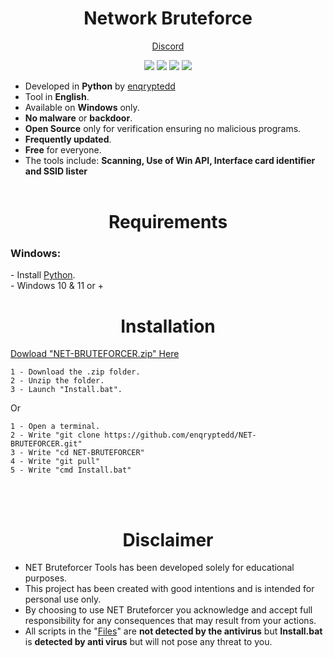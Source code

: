 <h1 align="center">Network Bruteforce</h1>

<p align="center">
   <a href="https://discord.com/users/1183768582505640010">Discord</a>
</p>

<p align="center">
  <img src="https://img.shields.io/github/v/release/enqryptedd/NET-BRUTEFORCER?label=Version&color=a80505">
  <img src="https://img.shields.io/github/stars/enqryptedd/NET-BRUTEFORCER?style=flat&label=Stars&color=a80505">
  <img src="https://img.shields.io/github/repo-size/enqryptedd/NET-BRUTEFORCER?label=Size&color=a80505">
  <img src="https://img.shields.io/github/languages/top/enqryptedd/NET-BRUTEFORCER?color=a80505">
</p>

<p>
  
  - Developed in <strong>Python</strong> by <a href="https://enqryptedd.vercel.app">enqryptedd</a><br>
  - Tool in <strong>English</strong>.<br>
  - Available on <strong>Windows</strong> only.<br>
  - <strong>No malware</strong> or <strong>backdoor</strong>.<br>
  - <strong>Open Source</strong> only for verification ensuring no malicious programs.<br>
  - <strong>Frequently updated</strong>.<br>
  - <strong>Free</strong> for everyone.<br>
  - The tools include: <strong>Scanning, Use of Win API, Interface card identifier and SSID lister</strong>
  <br><br>
</p>

<h1 align="center">Requirements</h1>

<h3>Windows:</h3>

<p>
- Install <a href="https://www.python.org/downloads/">Python</a>.<br>
- Windows 10 & 11 or +
</p>


<h1 align="center">Installation</h1>

<a href="https://github.com/enqryptedd/NET-BRUTEFORCER/archive/refs/tags/v1.0.zip">Dowload "NET-BRUTEFORCER.zip" Here</a>

<p>
  
```
1 - Download the .zip folder.
2 - Unzip the folder.
3 - Launch "Install.bat".
```
Or
```
1 - Open a terminal.
2 - Write "git clone https://github.com/enqryptedd/NET-BRUTEFORCER.git"
3 - Write "cd NET-BRUTEFORCER"
4 - Write "git pull"
5 - Write "cmd Install.bat"
```
<br><br>
</p>

<h1 align="center">Disclaimer</h1>

<p>
  
  - NET Bruteforcer Tools has been developed solely for educational purposes.<br>
  - This project has been created with good intentions and is intended for personal use only.<br>
  - By choosing to use NET Bruteforcer you acknowledge and accept full responsibility for any consequences that may result from your actions.<br>
  - All scripts in the "<a href="https://github.com/enqryptedd/NET-BRUTEFORCER/tree/main/">Files</a>" are <strong> not detected by the antivirus</strong> but <strong>Install.bat</strong> is <strong>detected by anti virus</strong> but will not pose any threat to you.
<br><br>
</p>
